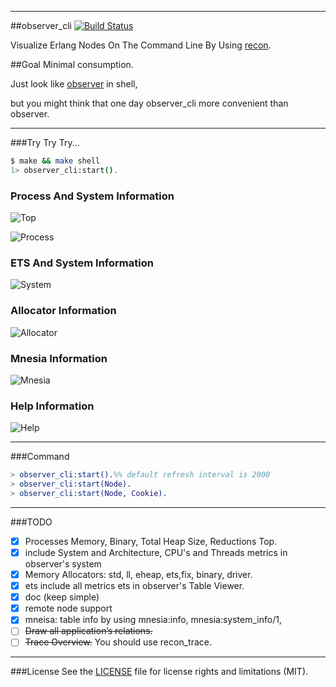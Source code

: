 
-----------------
##observer_cli
[![Build Status](https://travis-ci.org/zhongwencool/observer_cli.svg?branch=master)](https://travis-ci.org/zhongwencool/observer_cli)

Visualize Erlang Nodes On The Command Line By Using [recon](https://github.com/ferd/recon).

##Goal
Minimal consumption.

Just look like [observer](http://www.erlang.org/doc/apps/observer/observer_ug.html) in shell, 

but you might think that one day observer_cli more convenient than observer.

------------------
###Try Try Try...

```bash
$ make && make shell   
1> observer_cli:start().
```
### Process And System Information
 
![Top](http://7q5a9k.com1.z0.glb.clouddn.com/observer_cli_home_11_18.jpg)

![Process](http://7q5a9k.com1.z0.glb.clouddn.com/observer_cli_process_11_18.jpg)

### ETS And System Information
![System](http://7q5a9k.com1.z0.glb.clouddn.com/observer_cli_ets_11_18.jpg)

### Allocator Information
![Allocator](http://7q5a9k.com1.z0.glb.clouddn.com/observer_cli_allocator_11_18.jpg)

### Mnesia Information
![Mnesia](http://7q5a9k.com1.z0.glb.clouddn.com/observer_cli_mnesia_11_18.jpg)

### Help Information
![Help](http://7q5a9k.com1.z0.glb.clouddn.com/observer_cli_help_11_18.jpg)


----------------
###Command

```erlang
> observer_cli:start().%% default refresh interval is 2000
> observer_cli:start(Node).
> observer_cli:start(Node, Cookie).
```

-------------------
###TODO
- [x] Processes Memory, Binary, Total Heap Size, Reductions Top.     
- [x] include System and Architecture, CPU's and Threads metrics  in observer's system 
- [x] Memory Allocators: std, ll, eheap, ets,fix, binary, driver.
- [x] ets include all metrics ets in observer's Table Viewer.
- [x] doc (keep simple)
- [x] remote node support
- [x] mneisa: table info by using mnesia:info, mnesia:system_info/1, 
- [ ] ~~Draw all application’s relations.~~
- [ ] ~~Trace Overview.~~ You should use recon_trace.

--------------------
###License
See the [LICENSE](https://github.com/zhongwencool/observer_cli/blob/master/LICENSE) file for license rights and limitations (MIT).
